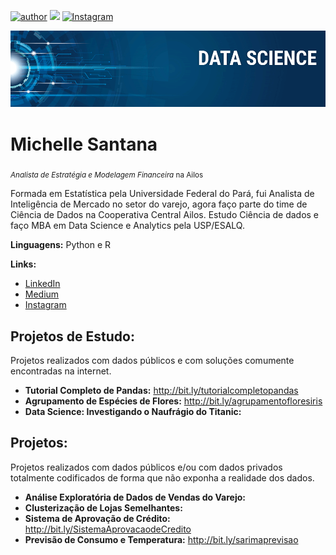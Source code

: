 [![author](https://img.shields.io/badge/author-Michelle-red.svg)](https://www.linkedin.com/in/michellecsantana) [![](https://img.shields.io/badge/python-3.7+-blue.svg)](https://www.python.org/downloads/release/python-365/) [![Instagram](https://img.shields.io/badge/Instagram-purple.svg)](https://www.instagram.com/michellesantana.ds/?hl=pt-br)

<p align="center">
  <img src="banner.png" >
</p>

# Michelle Santana
<sub>*Analista de Estratégia e Modelagem Financeira* na Ailos </sub>

Formada em Estatística pela Universidade Federal do Pará, fui Analista de Inteligência de Mercado no setor do varejo, agora faço parte do time de Ciência de Dados na Cooperativa Central Ailos. Estudo Ciência de dados e faço MBA em Data Science e Analytics pela USP/ESALQ.


**Linguagens:** Python e R

**Links:**
* [LinkedIn](https://www.linkedin.com/in/michellecsantana)
* [Medium](https://medium.com/@michelle.santana)
* [Instagram](https://www.instagram.com/michellesantana.ds/?hl=pt-br)


## Projetos de Estudo:
Projetos realizados com dados públicos e com soluções comumente encontradas na internet.

* **Tutorial Completo de Pandas:** http://bit.ly/tutorialcompletopandas
* **Agrupamento de Espécies de Flores:** http://bit.ly/agrupamentofloresiris
* **Data Science: Investigando o Naufrágio do Titanic:** 


## Projetos:
Projetos realizados com dados públicos e/ou com dados privados totalmente codificados de forma que não exponha a realidade dos dados.

* **Análise Exploratória de Dados de Vendas do Varejo:**
* **Clusterização de Lojas Semelhantes:**
* **Sistema de Aprovação de Crédito:** http://bit.ly/SistemaAprovacaodeCredito
* **Previsão de Consumo e Temperatura:** http://bit.ly/sarimaprevisao



